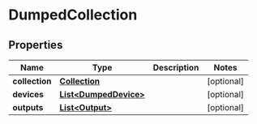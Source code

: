

# DumpedCollection


## Properties

Name | Type | Description | Notes
------------ | ------------- | ------------- | -------------
**collection** | [**Collection**](Collection.md) |  |  [optional]
**devices** | [**List&lt;DumpedDevice&gt;**](DumpedDevice.md) |  |  [optional]
**outputs** | [**List&lt;Output&gt;**](Output.md) |  |  [optional]



